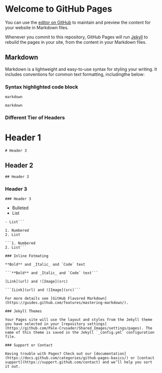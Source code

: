 
# Welcome to GitHub Pages

You can use the [editor on GitHub](https://github.com/Pale-Crusader/Shared_Images/edit/gh-pages/index.md) to maintain and preview the content for your website in Markdown files.

Whenever you commit to this repository, GitHub Pages will run [Jekyll](https://jekyllrb.com/) to rebuild the pages in your site, from the content in your Markdown files.

## Markdown

Markdown is a lightweight and easy-to-use syntax for styling your writing. It includes conventions for common text formatting, includingthe below:

### Syntax highlighted code block
```markdown```

``````markdown``````

### Different Tier of Headers

# Header 1
```# Header 3```

## Header 2
```## Header 3```

### Header 3
```### Header 3```


- Bulleted
- List

```- Bulleted
- List```

1. Numbered
2. List

```1. Numbered
2. List```

### Inline Fotmating

**Bold** and _Italic_ and `Code` text

```**Bold** and _Italic_ and `Code` text```

[Link](url) and ![Image](src)

```[Link](url) and ![Image](src)```

For more details see [GitHub Flavored Markdown](https://guides.github.com/features/mastering-markdown/).

### Jekyll Themes

Your Pages site will use the layout and styles from the Jekyll theme you have selected in your [repository settings](https://github.com/Pale-Crusader/Shared_Images/settings/pages). The name of this theme is saved in the Jekyll `_config.yml` configuration file.

### Support or Contact

Having trouble with Pages? Check out our [documentation](https://docs.github.com/categories/github-pages-basics/) or [contact support](https://support.github.com/contact) and we’ll help you sort it out.
